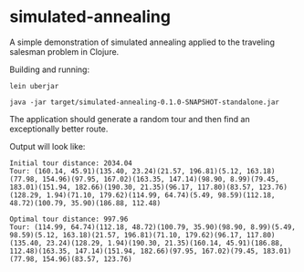 # simulated-annealing

A simple demonstration of simulated annealing applied to the traveling salesman problem in Clojure.

Building and running:

```
lein uberjar

java -jar target/simulated-annealing-0.1.0-SNAPSHOT-standalone.jar
```

The application should generate a random tour and then find an exceptionally better route.

Output will look like:

```
Initial tour distance: 2034.04
Tour: (160.14, 45.91)(135.40, 23.24)(21.57, 196.81)(5.12, 163.18)(77.98, 154.96)(97.95, 167.02)(163.35, 147.14)(98.90, 8.99)(79.45, 183.01)(151.94, 182.66)(190.30, 21.35)(96.17, 117.80)(83.57, 123.76)(128.29, 1.94)(71.10, 179.62)(114.99, 64.74)(5.49, 98.59)(112.18, 48.72)(100.79, 35.90)(186.88, 112.48)

Optimal tour distance: 997.96
Tour: (114.99, 64.74)(112.18, 48.72)(100.79, 35.90)(98.90, 8.99)(5.49, 98.59)(5.12, 163.18)(21.57, 196.81)(71.10, 179.62)(96.17, 117.80)(135.40, 23.24)(128.29, 1.94)(190.30, 21.35)(160.14, 45.91)(186.88, 112.48)(163.35, 147.14)(151.94, 182.66)(97.95, 167.02)(79.45, 183.01)(77.98, 154.96)(83.57, 123.76)
```